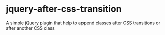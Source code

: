 jquery-after-css-transition
===========================

A simple jQuery plugin that help to append classes after CSS transitions or after another CSS class
